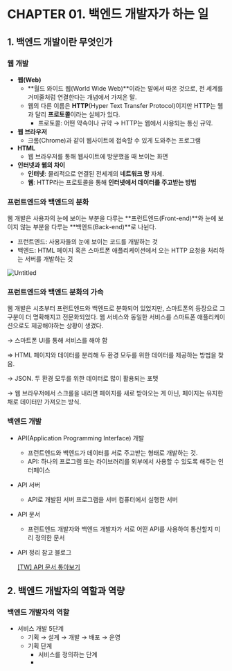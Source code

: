 # CHAPTER 01. 백엔드 개발자가 하는 일

## 1. 백엔드 개발이란 무엇인가

### **웹 개발**

- **웹(Web)**
    - **월드 와이드 웹(World Wide Web)**이라는 말에서 따온 것으로, 전 세계를 거미줄처럼 연결한다는 개념에서 가져온 말.
    - 웹의 다른 이름은 **HTTP**(Hyper Text Transfer Protocol)이지만 HTTP는 웹과 달리 **프로토콜**이라는 실체가 있다.
        - 프로토콜: 어떤 약속이나 규약
        → HTTP는 웹에서 사용되는 통신 규약.
- **웹 브라우저**
    - 크롬(Chrome)과 같이 웹사이트에 접속할 수 있게 도와주는 프로그램
- **HTML**
    - 웹 브라우저를 통해 웹사이트에 방문했을 때 보이는 화면
- **인터넷과 웹의 차이**
    - **인터넷**: 물리적으로 연결된 전세계의 **네트워크 망** 자체.
    - **웹**: HTTP라는 프로토콜을 통해 **인터넷에서 데이터를 주고받는 방법**

### 프런트엔드와 백엔드의 분화

웹 개발은 사용자의 눈에 보이는 부분을 다루는 **프런트엔드(Front-end)**와 눈에 보이지 않는 부분을 다루는 **백엔드(Back-end)**로 나뉜다.

- 프런트엔드: 사용자들의 눈에 보이는 코드를 개발하는 것
- 백엔드: HTML 페이지 혹은 스마트폰 애플리케이션에서 오는 HTTP 요청을 처리하는 서버를 개발하는 것

![Untitled](CHAPTER%2001%20%E1%84%87%E1%85%A2%E1%86%A8%E1%84%8B%E1%85%A6%E1%86%AB%E1%84%83%E1%85%B3%20%E1%84%80%E1%85%A2%E1%84%87%E1%85%A1%E1%86%AF%E1%84%8C%E1%85%A1%E1%84%80%E1%85%A1%20%E1%84%92%E1%85%A1%E1%84%82%E1%85%B3%E1%86%AB%20%E1%84%8B%E1%85%B5%E1%86%AF%203991f13f11e94af89860357d9f61b9e9/Untitled.png)

### 프런트엔드와 백엔드 분화의 가속

웹 개발은 시초부터 프런트엔드와 백엔드로 분화되어 있었지만, 스마트폰의 등장으로 그 구분이 더 명확해지고 전문화되었다. 웹 서비스와 동일한 서비스를 스마트폰 애플리케이션으로도 제공해야하는 상황이 생겼다.

→ 스마트폰 UI를 통해 서비스를 해야 함

⇒ HTML 페이지와 데이터를 분리해 두 환경 모두를 위한 데이터를 제공하는 방법을 찾음. 

→ JSON. 두 환경 모두를 위한 데이터로 많이 활용되는 포맷

→ 웹 브라우저에서 스크롤을 내리면 페이지를 새로 받아오는 게 아닌, 페이지는 유지한 채로 데이터만 가져오는 방식.

### 백엔드 개발

- API(Application Programming Interface) 개발
    - 프런트엔드와 백엔드가 데이터를 서로 주고받는 형태로 개발하는 것.
    - API: 하나의 프로그램 또는 라이브러리를 외부에서 사용할 수 있도록 해주는 인터페이스
- API 서버
    - API로 개발된 서버 프로그램을 서버 컴퓨터에서 실행한 서버
- API 문서
    - 프런트엔드 개발자와 백엔드 개발자가 서로 어떤 API를 사용하여 통신할지 미리 정의한 문서
- API 정리 참고 블로그
    
    [[TW] API 문서 톺아보기](https://tech.kakaoenterprise.com/127)
    

## 2. 백엔드 개발자의 역할과 역량

### 백엔드 개발자의 역할

- 서비스 개발 5단계
    - 기획 → 설계 → 개발 → 배포 → 운영
    - 기획 단계
        - 서비스를 정의하는 단계
        -
